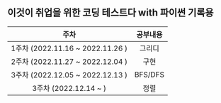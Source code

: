 ## 이것이 취업을 위한 코딩 테스트다 with 파이썬 기록용

|               주차               | 공부내용 |
| :------------------------------: | :------: |
| 1주차 (2022.11.16 ~ 2022.11.26 ) |  그리디  |
| 2주차 (2022.11.27 ~ 2022.12.04 ) |   구현   |
| 3주차 (2022.12.05 ~ 2022.12.13 ) | BFS/DFS  |
|      3주차 (2022.12.14 ~ )       |   정렬   |
